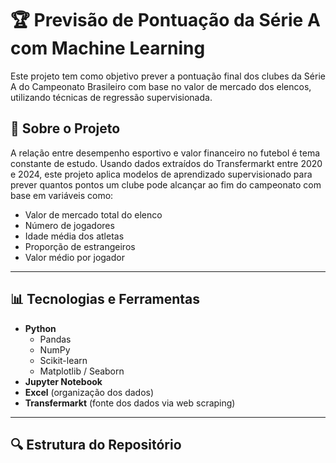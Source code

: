 # 🏆 Previsão de Pontuação da Série A com Machine Learning

Este projeto tem como objetivo prever a pontuação final dos clubes da Série A do Campeonato Brasileiro com base no valor de mercado dos elencos, utilizando técnicas de regressão supervisionada.

## 📌 Sobre o Projeto

A relação entre desempenho esportivo e valor financeiro no futebol é tema constante de estudo. Usando dados extraídos do Transfermarkt entre 2020 e 2024, este projeto aplica modelos de aprendizado supervisionado para prever quantos pontos um clube pode alcançar ao fim do campeonato com base em variáveis como:

- Valor de mercado total do elenco
- Número de jogadores
- Idade média dos atletas
- Proporção de estrangeiros
- Valor médio por jogador

---

## 📊 Tecnologias e Ferramentas

- **Python**
  - Pandas
  - NumPy
  - Scikit-learn
  - Matplotlib / Seaborn
- **Jupyter Notebook**
- **Excel** (organização dos dados)
- **Transfermarkt** (fonte dos dados via web scraping)

---

## 🔍 Estrutura do Repositório


